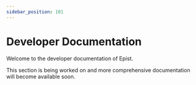 ```yaml
---
sidebar_position: 101
---
```


# Developer Documentation

Welcome to the developer documentation of Epist.

This section is being worked on and more comprehensive documentation will become available soon. 